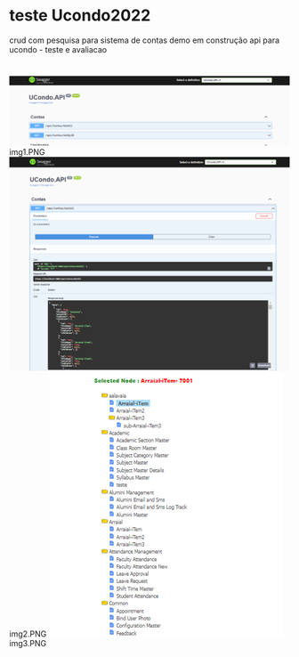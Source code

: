 # teste Ucondo2022
crud com pesquisa para sistema de contas demo
em construção
api para ucondo  - teste e avaliacao
#
![alt text](img1.PNG)
img1.PNG
![alt text](img2.PNG)
img2.PNG
![alt text](img3.PNG)
img3.PNG
